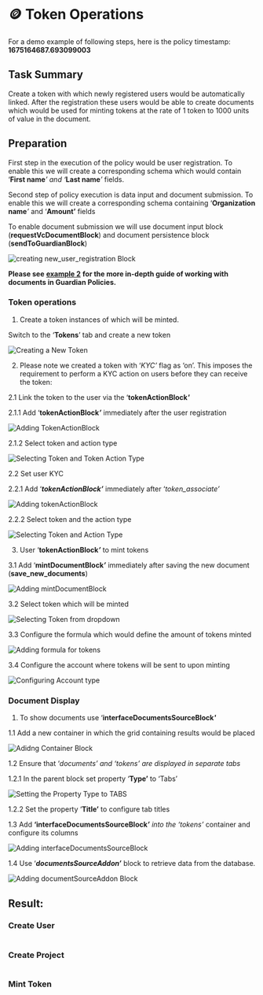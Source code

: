 # 🪙 Token Operations

For a demo example of following steps, here is the policy timestamp: **1675164687.693099003**

## **Task Summary**

Create a token with which newly registered users would be automatically linked. After the registration these users would be able to create documents which would be used for minting tokens at the rate of 1 token to 1000 units of value in the document.

## **Preparation**

First step in the execution of the policy would be user registration. To enable this we will create a corresponding schema which would contain ‘**First name**_’ and ‘_**Last name**_’_ fields.

Second step of policy execution is data input and document submission. To enable this we will create a corresponding schema containing ‘**Organization name**_’_ and ‘**Amount’** fields

To enable document submission we will use document input block (**requestVcDocumentBlock**) and document persistence block (**sendToGuardianBlock**)

![creating new\_user\_registration Block](<../../../../.gitbook/assets/0 (1) (1).png>)

**Please see** [**example 2**](data-input-via-forms-using-roles-to-partition-user-activities..md) **for the more in-depth guide of working with documents in Guardian Policies.**

### **Token operations**

1. Create a token instances of which will be minted.

Switch to the ‘**Tokens**’ tab and create a new token

![Creating a New Token](<../../../../.gitbook/assets/1 (2) (2).png>)

2. Please note we created a token with ‘_KYC’_ flag as ‘on’. This imposes the requirement to perform a KYC action on users before they can receive the token:

2.1 Link the token to the user via the ‘**tokenActionBlock**_**'**_

2.1.1 Add ‘**tokenActionBlock**_**’**_ immediately after the user registration

![Adding TokenActionBlock](<../../../../.gitbook/assets/2 (2) (1).png>)

2.1.2 Select token and action type

![Selecting Token and Token Action Type](<../../../../.gitbook/assets/3 (1) (3).png>)

2.2 Set user KYC

2.2.1 Add ‘_**tokenActionBlock’**_ immediately after ‘_token\_associate’_

![Adding tokenActionBlock](<../../../../.gitbook/assets/4 (1) (1) (3).png>)

2.2.2 Select token and the action type

![Selecting Token and Action Type](<../../../../.gitbook/assets/5 (1) (1) (1).png>)

3. User ‘**tokenActionBlock**_**’**_ to mint tokens

3.1 Add ‘**mintDocumentBlock**_**’**_ immediately after saving the new document (**save\_new\_documents**)

![Adding mintDocumentBlock](<../../../../.gitbook/assets/6 (7).png>)

3.2 Select token which will be minted

![Selecting Token from dropdown](<../../../../.gitbook/assets/7 (1) (1).png>)

3.3 Configure the formula which would define the amount of tokens minted

![Adding formula for tokens](<../../../../.gitbook/assets/8 (3) (1) (1).png>)

3.4 Configure the account where tokens will be sent to upon minting

![Configuring Account type](<../../../../.gitbook/assets/9 (2) (1) (1).png>)

### **Document Display**

1. To show documents use ‘**interfaceDocumentsSourceBlock**_**'**_

1.1 Add a new container in which the grid containing results would be placed

![Adidng Container Block](<../../../../.gitbook/assets/10 (1) (1) (1) (1).png>)

1.2 Ensure that ‘_documents’ and ‘tokens’ are displayed in separate tabs_

1.2.1 In the parent block set property ‘**Type’** to ‘Tabs’

![Setting the Property Type to TABS](<../../../../.gitbook/assets/11 (1) (1) (1).png>)

1.2.2 Set the property ‘**Title’** to configure tab titles

1.3 Add **‘interfaceDocumentsSourceBlock**_**’** into the ‘tokens’_ container and configure its columns

![Adding interfaceDocumentsSourceBlock](<../../../../.gitbook/assets/12 (1) (1) (1).png>)

1.4 Use ‘_**documentsSourceAddon’**_ block to retrieve data from the database.

![Adding documentSourceAddon Block](<../../../../.gitbook/assets/13 (1) (2).png>)

## **Result:**

### Create User

<figure><img src="../../../../.gitbook/assets/Template_3_demot_01.png" alt=""><figcaption></figcaption></figure>

### Create Project

<figure><img src="../../../../.gitbook/assets/Template_3_demot_02.png" alt=""><figcaption></figcaption></figure>

### Mint Token

<figure><img src="../../../../.gitbook/assets/Template_3_demot_03.png" alt=""><figcaption></figcaption></figure>
